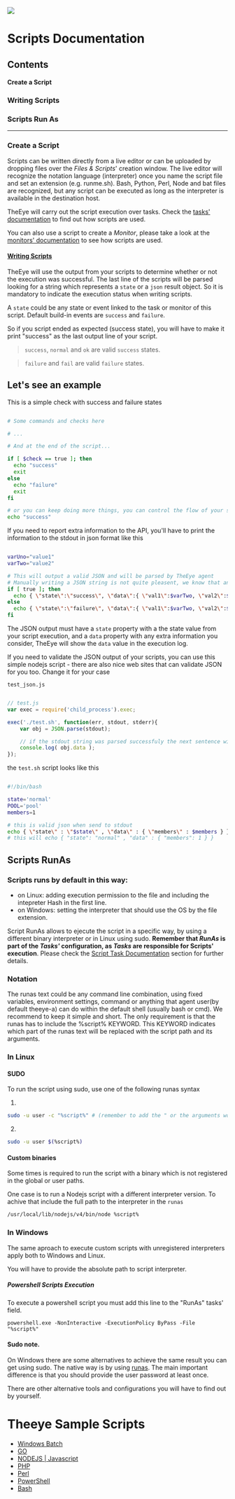 
[![](https://theeye.io/landpage/images/logo.png)](https://theeye.io)
# Scripts Documentation
## Contents
#### Create a Script
### Writing Scripts
### Scripts Run As
-------------------

### Create a Script
Scripts can be written directly from a live editor or can be uploaded by dropping files over the _Files & Scripts_' creation window. 
The live editor will recognize the notation language (interpreter) once you name the script file and set an extension (e.g. runme.sh).
Bash, Python, Perl, Node and bat files are recognized, but any script can be executed as long as the interpreter is available in the destination host.

TheEye will carry out the script execution over tasks. Check the [tasks' documentation](/tasks#create-a-script-task) to find out how scripts are used. 

You can also use a script to create a _Monitor_, please take a look at the [monitors' documentation](/monitors#monitor-type-script) to see how scripts are used.

#### [Writing Scripts](write.md)
TheEye will use the output from your scripts to determine whether or not the execution was successful. The last line of the scripts will be parsed looking for a string which represents a `state` or a `json` result object. So it is mandatory to indicate the execution status when writing scripts.

A `state` could be any state or event linked to the task or monitor of this script. Default build-in events are `success` and `failure`.

So if you script ended as expected (success state), you will have to make it print "success" as the last output line of your script. 

> `success`, `normal` and `ok` are valid `success` states.    

> `failure` and `fail` are valid `failure` states.    


## Let's see an example

This is a simple check with success and failure states

```sh

# Some commands and checks here

# ...

# And at the end of the script...

if [ $check == true ]; then
  echo "success"
  exit
else
  echo "failure"
  exit
fi

# or you can keep doing more things, you can control the flow of your script and end it anytime
echo "success"
```

If you need to report extra information to the API, you'll have to print the information to the stdout in json format like this


```sh

varUno="value1"
varTwo="value2"

# This will output a valid JSON and will be parsed by TheEye agent
# Manually writing a JSON string is not quite pleasent, we know that and we will improve this in the future
if [ true ]; then
  echo { \"state\":\"success\", \"data\":{ \"val1\":$varTwo, \"val2\":$varUno } }
else
  echo { \"state\":\"failure\", \"data\":{ \"val1\":$varTwo, \"val2\":$varUno } }
fi

```

The JSON output must have a `state` property with a the state value from your script execution, and a `data` property with any extra information you consider, TheEye will show the `data` value in the execution log.

If you need to validate the JSON output of your scripts, you can use this simple nodejs script - there are also nice web sites that can validate JSON for you too. Change it for your case

`test_json.js`

```js

// test.js
var exec = require('child_process').exec;

exec('./test.sh', function(err, stdout, stderr){
    var obj = JSON.parse(stdout);

    // if the stdout string was parsed successfuly the next sentence will give the members number - which is 1
    console.log( obj.data );
});

```

the `test.sh` script looks like this

```sh

#!/bin/bash

state='normal'
POOL='pool'
members=1

# this is valid json when send to stdout
echo { \"state\" : \"$state\" , \"data\" : { \"members\" : $members } }
# this will echo { "state": "normal" , "data" : { "members": 1 } }

```
## Scripts RunAs

### Scripts runs by default in this way:
* on Linux: adding execution permission to the file and including the intepreter Hash in the first line.
* on Windows: setting the interpreter that should use the OS by the file extension.

Script RunAs allows to ejecute the script in a specific way, by using a different binary interpreter or in Linux using sudo.
**Remember that _RunAs_ is part of the _Tasks'_ configuration, as _Tasks_ are responsible for Scripts' execution**. Please check the [Script Task Documentation](/tasks#create-a-script-task) section for further details.

### Notation

The runas text could be any command line combination, using fixed variables, environment settings, 
command or anything that agent user(by default theeye-a) can do within the default shell (usually bash or cmd).
We recommend to keep it simple and short. The only requirement is that the runas has to include the %script% KEYWORD.
This KEYWORD indicates which part of the runas text will be replaced with the script path and its arguments.

### In Linux

#### SUDO

To run the script using sudo, use one of the following runas syntax

1.
```bash
sudo -u user -c "%script%" # (remember to add the " or the arguments won't be visible by the script)
```

2.
```bash
sudo -u user $(%script%)
```

#### Custom binaries

Some times is required to run the script with a binary which is not registered in the global or user paths.

One case is to run a Nodejs script with a different interpreter version.
To achive that include the full path to the interpreter in the `runas`


```bash
/usr/local/lib/nodejs/v4/bin/node %script%
```

### In Windows

The same aproach to execute custom scripts with unregistered interpreters apply both to Windows and Linux.

You will have to provide the absolute path to script interpreter.

##### Powershell Scripts Execution
To execute a powershell script you must add this line to the "RunAs" tasks' field.
```
powershell.exe -NonInteractive -ExecutionPolicy ByPass -File "%script%"
```
#### Sudo note.

On Windows there are some alternatives to achieve the same result you can get using sudo.
The native way is by using [runas](https://technet.microsoft.com/en-us/library/cc771525(v=ws.10).aspx).
The main important difference is that you should provide the user password at least once.

There are other alternative tools and configurations you will have to find out by yourself.

# Theeye Sample Scripts
+ [Windows Batch](https://github.com/theeye-io-team/theeye-docs/blob/master/scripts/examples/example.bat)
+ [GO](https://github.com/theeye-io-team/theeye-docs/blob/master/scripts/examples/example.go)
+ [NODEJS | Javascript](https://github.com/theeye-io-team/theeye-docs/blob/master/scripts/examples/example.js)
+ [PHP](https://github.com/theeye-io-team/theeye-docs/blob/master/scripts/examples/example.php)
+ [Perl](https://github.com/theeye-io-team/theeye-docs/blob/master/scripts/examples/example.pl)
+ [PowerShell](https://github.com/theeye-io-team/theeye-docs/blob/master/scripts/examples/example.ps1)
+ [Bash](https://github.com/theeye-io-team/theeye-docs/blob/master/scripts/examples/example.sh)
